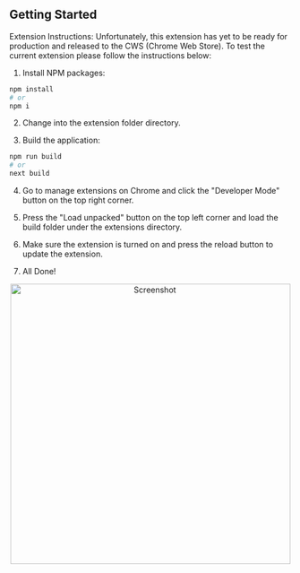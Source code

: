 ## Getting Started
Extension Instructions:
Unfortunately, this extension has yet to be ready for production and released to the CWS (Chrome Web Store).
To test the current extension please follow the instructions below:

1. Install NPM packages:

```bash
npm install
# or
npm i
```

2. Change into the extension folder directory.

3. Build the application:

```bash
npm run build
# or
next build
```

4. Go to manage extensions on Chrome and click the "Developer Mode" button on the top right corner.

5. Press the "Load unpacked" button on the top left corner and load the build folder under the extensions directory.

6. Make sure the extension is turned on and press the reload button to update the extension.

7. All Done!

<div align="center">
  <img src="https://github.com/user-attachments/assets/f0c20997-6980-4f18-9009-dc62320c2e2b" alt="Screenshot" width="500" height="500">
</div>
